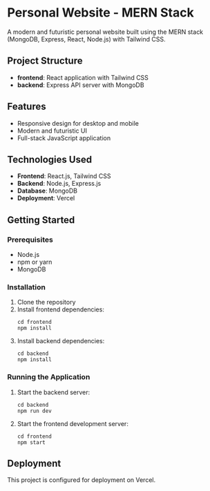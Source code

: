 # Personal Website - MERN Stack

A modern and futuristic personal website built using the MERN stack (MongoDB, Express, React, Node.js) with Tailwind CSS.

## Project Structure

- **frontend**: React application with Tailwind CSS
- **backend**: Express API server with MongoDB

## Features

- Responsive design for desktop and mobile
- Modern and futuristic UI
- Full-stack JavaScript application

## Technologies Used

- **Frontend**: React.js, Tailwind CSS
- **Backend**: Node.js, Express.js
- **Database**: MongoDB
- **Deployment**: Vercel

## Getting Started

### Prerequisites

- Node.js
- npm or yarn
- MongoDB

### Installation

1. Clone the repository
2. Install frontend dependencies:
   ```
   cd frontend
   npm install
   ```
3. Install backend dependencies:
   ```
   cd backend
   npm install
   ```

### Running the Application

1. Start the backend server:
   ```
   cd backend
   npm run dev
   ```
2. Start the frontend development server:
   ```
   cd frontend
   npm start
   ```

## Deployment

This project is configured for deployment on Vercel.
